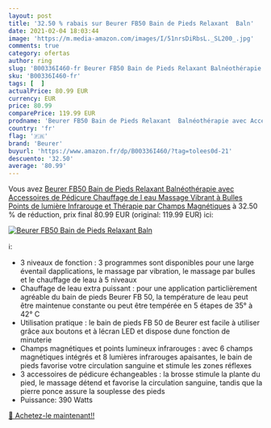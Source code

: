 ```yaml
---
layout: post
title: '32.50 % rabais sur Beurer FB50 Bain de Pieds Relaxant  Baln'
date: 2021-02-04 18:03:44
image: 'https://m.media-amazon.com/images/I/51nrsDiRbsL._SL200_.jpg'
comments: true
category: ofertas
author: ring
slug: 'B00336I460-fr Beurer FB50 Bain de Pieds Relaxant Balnéothérapie avec...'
sku: 'B00336I460-fr'
tags: [  ]
actualPrice: 80.99 EUR
currency: EUR
price: 80.99
comparePrice: 119.99 EUR
prodname: 'Beurer FB50 Bain de Pieds Relaxant  Balnéothérapie avec Accessoires de Pédicure  Chauffage de l eau  Massage Vibrant à Bulles  Points de lumière Infrarouge et Thérapie par Champs Magnétiques'
country: 'fr'
flag: '🇫🇷'
brand: 'Beurer'
buyurl: 'https://www.amazon.fr/dp/B00336I460/?tag=tolees0d-21'
descuento: '32.50'
average: '80.99'
---
```


Vous avez [Beurer FB50 Bain de Pieds Relaxant  Balnéothérapie avec Accessoires de Pédicure  Chauffage de l eau  Massage Vibrant à Bulles  Points de lumière Infrarouge et Thérapie par Champs Magnétiques](https://www.amazon.fr/dp/B00336I460/?tag=tolees0d-21)  à  32.50 % de réduction, prix final  80.99 EUR (original: 119.99 EUR) ici:

[![Beurer FB50 Bain de Pieds Relaxant  Baln](https://m.media-amazon.com/images/I/51nrsDiRbsL._SL200_.jpg)](https://www.amazon.fr/dp/B00336I460/?tag=tolees0d-21)

ℹ️:

- 3 niveaux de fonction : 3 programmes sont disponibles pour une large éventail dapplications, le massage par vibration, le massage par bulles et le chauffage de leau à 5 niveaux
- Chauffage de leau extra puissant : pour une application particlièrement agréable du bain de pieds Beurer FB 50, la température de leau peut être maintenue constante ou peut être tempérée en 5 étapes de 35° à 42° C
- Utilisation pratique : le bain de pieds FB 50 de Beurer est facile à utiliser grâce aux boutons et à lécran LED et dispose dune fonction de minuterie
- Champs magnétiques et points lumineux infrarouges : avec 6 champs magnétiques intégrés et 8 lumières infrarouges apaisantes, le bain de pieds favorise votre circulation sanguine et stimule les zones réflexes
- 3 accessoires de pédicure échangeables : la brosse stimule la plante du pied, le massage détend et favorise la circulation sanguine, tandis que la pierre ponce assure la souplesse des pieds
- Puissance: 390 Watts

[🛒 Achetez-le maintenant!!](https://www.amazon.fr/dp/B00336I460/?tag=tolees0d-21)
